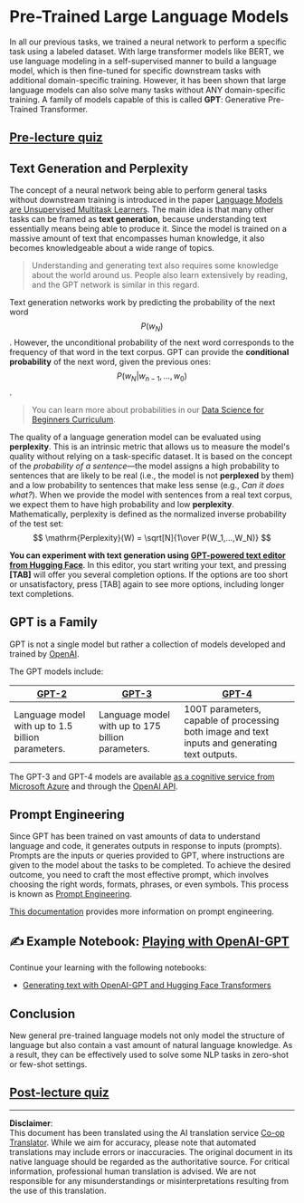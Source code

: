 <!--
CO_OP_TRANSLATOR_METADATA:
{
  "original_hash": "2efbb183384a50f0fc0cde02534d912f",
  "translation_date": "2025-08-31T17:58:05+00:00",
  "source_file": "lessons/5-NLP/20-LangModels/README.md",
  "language_code": "en"
}
-->
# Pre-Trained Large Language Models

In all our previous tasks, we trained a neural network to perform a specific task using a labeled dataset. With large transformer models like BERT, we use language modeling in a self-supervised manner to build a language model, which is then fine-tuned for specific downstream tasks with additional domain-specific training. However, it has been shown that large language models can also solve many tasks without ANY domain-specific training. A family of models capable of this is called **GPT**: Generative Pre-Trained Transformer.

## [Pre-lecture quiz](https://red-field-0a6ddfd03.1.azurestaticapps.net/quiz/120)

## Text Generation and Perplexity

The concept of a neural network being able to perform general tasks without downstream training is introduced in the paper [Language Models are Unsupervised Multitask Learners](https://cdn.openai.com/better-language-models/language_models_are_unsupervised_multitask_learners.pdf). The main idea is that many other tasks can be framed as **text generation**, because understanding text essentially means being able to produce it. Since the model is trained on a massive amount of text that encompasses human knowledge, it also becomes knowledgeable about a wide range of topics.

> Understanding and generating text also requires some knowledge about the world around us. People also learn extensively by reading, and the GPT network is similar in this regard.

Text generation networks work by predicting the probability of the next word $$P(w_N)$$. However, the unconditional probability of the next word corresponds to the frequency of that word in the text corpus. GPT can provide the **conditional probability** of the next word, given the previous ones: $$P(w_N | w_{n-1}, ..., w_0)$$.

> You can learn more about probabilities in our [Data Science for Beginners Curriculum](https://github.com/microsoft/Data-Science-For-Beginners/tree/main/1-Introduction/04-stats-and-probability).

The quality of a language generation model can be evaluated using **perplexity**. This is an intrinsic metric that allows us to measure the model's quality without relying on a task-specific dataset. It is based on the concept of the *probability of a sentence*—the model assigns a high probability to sentences that are likely to be real (i.e., the model is not **perplexed** by them) and a low probability to sentences that make less sense (e.g., *Can it does what?*). When we provide the model with sentences from a real text corpus, we expect them to have high probability and low **perplexity**. Mathematically, perplexity is defined as the normalized inverse probability of the test set:
$$
\mathrm{Perplexity}(W) = \sqrt[N]{1\over P(W_1,...,W_N)}
$$ 

**You can experiment with text generation using [GPT-powered text editor from Hugging Face](https://transformer.huggingface.co/doc/gpt2-large)**. In this editor, you start writing your text, and pressing **[TAB]** will offer you several completion options. If the options are too short or unsatisfactory, press [TAB] again to see more options, including longer text completions.

## GPT is a Family

GPT is not a single model but rather a collection of models developed and trained by [OpenAI](https://openai.com).

The GPT models include:

| [GPT-2](https://huggingface.co/docs/transformers/model_doc/gpt2#openai-gpt2) | [GPT-3](https://openai.com/research/language-models-are-few-shot-learners) | [GPT-4](https://openai.com/gpt-4) |
| -- | -- | -- |
| Language model with up to 1.5 billion parameters. | Language model with up to 175 billion parameters. | 100T parameters, capable of processing both image and text inputs and generating text outputs. |

The GPT-3 and GPT-4 models are available [as a cognitive service from Microsoft Azure](https://azure.microsoft.com/en-us/services/cognitive-services/openai-service/#overview?WT.mc_id=academic-77998-cacaste) and through the [OpenAI API](https://openai.com/api/).

## Prompt Engineering

Since GPT has been trained on vast amounts of data to understand language and code, it generates outputs in response to inputs (prompts). Prompts are the inputs or queries provided to GPT, where instructions are given to the model about the tasks to be completed. To achieve the desired outcome, you need to craft the most effective prompt, which involves choosing the right words, formats, phrases, or even symbols. This process is known as [Prompt Engineering](https://learn.microsoft.com/en-us/shows/ai-show/the-basics-of-prompt-engineering-with-azure-openai-service?WT.mc_id=academic-77998-bethanycheum).

[This documentation](https://learn.microsoft.com/en-us/semantic-kernel/prompt-engineering/?WT.mc_id=academic-77998-bethanycheum) provides more information on prompt engineering.

## ✍️ Example Notebook: [Playing with OpenAI-GPT](GPT-PyTorch.ipynb)

Continue your learning with the following notebooks:

* [Generating text with OpenAI-GPT and Hugging Face Transformers](GPT-PyTorch.ipynb)

## Conclusion

New general pre-trained language models not only model the structure of language but also contain a vast amount of natural language knowledge. As a result, they can be effectively used to solve some NLP tasks in zero-shot or few-shot settings.

## [Post-lecture quiz](https://red-field-0a6ddfd03.1.azurestaticapps.net/quiz/220)

---

**Disclaimer**:  
This document has been translated using the AI translation service [Co-op Translator](https://github.com/Azure/co-op-translator). While we aim for accuracy, please note that automated translations may include errors or inaccuracies. The original document in its native language should be regarded as the authoritative source. For critical information, professional human translation is advised. We are not responsible for any misunderstandings or misinterpretations resulting from the use of this translation.